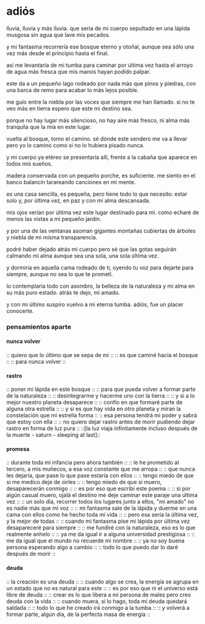 # adiós

lluvia, lluvia y más lluvia.
que sería de mi cuerpo
sepultado en una lápida musgosa
sin agua que lave mis pecados.

y mi fantasma recorrería
ese bosque eterno y otoñal,
aunque sea sólo una vez más
desde el principio hasta el final.

así me levantaría de mi tumba
para caminar por última vez
hasta el arroyo de agua más fresca
que mis manos hayan podido palpar.

este da a un pequeño lago
rodeado por nada más que pinos y piedras,
con una barca de remo
para acabar lo más lejos posible.

me guío entre la niebla
por las voces que siempre me han llamado.
si no te veo más en tierra
espero que este mi destino sea.

porque no hay lugar más silencioso,
no hay aire más fresco,
ni alma más tranquila
que la mía en este lugar.

vuelta al bosque, tomo el camino.
sé dónde este sendero me va a llevar
pero yo lo camino como si
no lo hubiera pisado nunca.

y mi cuerpo ya etéreo
se presentaría allí,
frente a la cabaña
que aparece en todos mis sueños.

madera conservada con un
pequeño porche, es suficiente.
me siento en el banco balancín
tarareando canciones en mi mente.

es una casa sencilla, es pequeña,
pero tiene todo lo que necesito:
estar solo y, por última vez,
en paz y con mi alma descansada.

mis ojos verían por última vez
este lugar destinado para mi.
como echaré de menos las vistas
a mi pequeño jardín.

y por una de las ventanas
asoman gigantes montañas
cubiertas de árboles y niebla
de mi misma transparencia.

podré haber dejado atrás mi cuerpo
pero sé que las gotas seguirán calmando mi alma
aunque sea una sola,
una sola última vez.

y dormiría en aquella cama
rodeado de ti, oyendo tu voz
para dejarte para siempre,
aunque no sea lo que te prometí.

lo contemplaría todo con asombro,
la belleza de la naturaleza
y mi alma en su más puro estado.
atrás te dejo, mi amado.

y con mi último suspiro vuelvo a mi eterna tumba.
adiós, fue un placer conocerte.

### pensamientos aparte

#### nunca volver

:: quiero que lo último que se sepa de mi ::
:: es que caminé hacia el bosque ::
:: para nunca volver ::

#### rastro

:: poner mi lápida en este bosque ::
:: para que pueda volver a formar parte de la naturaleza ::
:: desintegrarme y hacerme uno con la tierra ::
:: y si a lo mejor nuestro planeta desaparece ::
:: confío en que formaré parte de alguna otra estrella ::
:: y si es que hay vida en otro planeta y miran la constelación que mi estrella forma ::
:: esa persona tendrá mi poder y sabrá que estoy con ella ::
:: no quiero dejar rastro antes de morir pudiendo dejar rastro en forma de luz pura ::
::[la luz viaja infinitamente incluso después de la muerte - saturn - sleeping at last]::

#### promesa

:: durante toda mi infancia pero ahora también ::
:: le he prometido al tercero, a mis muñecos, a esa voz constante que me arropa ::
:: que nunca les dejaría, que pase lo que pase estaría con ellos ::
:: tengo miedo de que si me medico deje de oirles ::
:: tengo miedo de que si muero, desaparecerán conmigo ::
:: es por eso que escribí este poema ::
:: si por algún casual muero, ojalá el destino me deje caminar este paraje una última vez ::
:: un solo día, recorrer todos los lugares junto a ellos, "mi amado" no es nadie más que mi voz ::
:: mi fantasma sale de la lápida y duerme en una cama con ellos como he hecho toda mi vida ::
:: pero esa sería la última vez, y la mejor de todas ::
:: cuando mi fantasma pise mi lápida por última vez desapareceré para siempre ::
:: me fundiré con la naturaleza, eso es lo que realmente anhelo ::
:: ya me da igual ir a alguna universidad prestigiosa ::
:: me da igual que el mundo no recuerde mi nombre ::
:: ya no soy buena persona esperando algo a cambio ::
:: todo lo que puedo dar lo daré después de morir ::

#### deuda

:: la creación es una deuda ::
:: cuando algo se crea, la energía se agrupa en un estado que no es natural para este ::
:: es por eso que ni el universo está libre de deuda ::
:: crear es lo que libera a mi persona de males pero creo deuda con la vida ::
:: cuando muera, si lo hago, toda mi deuda quedará saldada ::
:: todo lo que he creado irá conmigo a la tumba ::
:: y volverá a formar parte, algún día, de la perfecta masa de energía ::